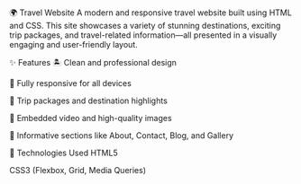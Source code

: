 🌍 Travel Website
A modern and responsive travel website built using HTML and CSS. This site showcases a variety of stunning destinations, exciting trip packages, and travel-related information—all presented in a visually engaging and user-friendly layout.

✨ Features
🏝️ Clean and professional design

📱 Fully responsive for all devices

🧳 Trip packages and destination highlights

🎥 Embedded video and high-quality images

📄 Informative sections like About, Contact, Blog, and Gallery

🚀 Technologies Used
HTML5

CSS3 (Flexbox, Grid, Media Queries)
